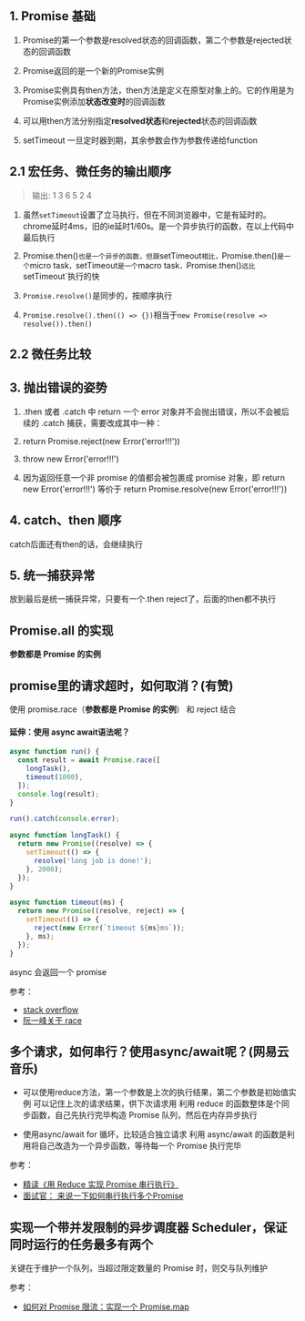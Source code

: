 ## 1. Promise 基础

1. Promise的第一个参数是resolved状态的回调函数，第二个参数是rejected状态的回调函数

2. Promise返回的是一个新的Promise实例

3. Promise实例具有then方法，then方法是定义在原型对象上的。它的作用是为Promise实例添加**状态改变时**的回调函数

4. 可以用then方法分别指定**resolved状态**和**rejected**状态的回调函数

5. setTimeout 一旦定时器到期，其余参数会作为参数传递给function

## 2.1 宏任务、微任务的输出顺序

>输出: 1 3 6 5 2 4

1. 虽然`setTimeout`设置了立马执行，但在不同浏览器中，它是有延时的。chrome延时4ms，旧的ie延时1/60s。是一个异步执行的函数，在以上代码中最后执行

2. Promise.then()`也是一个异步的函数，但跟`setTimeout`相比，`Promise.then()`是一个`micro task`，`setTimeout`是一个`macro task`，`Promise.then()`远比`setTimeout`执行的快

3. `Promise.resolve()`是同步的，按顺序执行

4. `Promise.resolve().then(() => {})`相当于`new Promise(resolve => resolve()).then()`

## 2.2 微任务比较

## 3. 抛出错误的姿势

1. .then 或者 .catch 中 return 一个 error 对象并不会抛出错误，所以不会被后续的 .catch 捕获，需要改成其中一种：
  1. return Promise.reject(new Error('error!!!'))
  2. throw new Error('error!!!')

2. 因为返回任意一个非 promise 的值都会被包裹成 promise 对象，即 return new Error('error!!!') 等价于 return Promise.resolve(new Error('error!!!'))

## 4. catch、then 顺序

catch后面还有then的话，会继续执行

## 5. 统一捕获异常

放到最后是统一捕获异常，只要有一个.then reject了，后面的then都不执行

## Promise.all 的实现

**参数都是 Promise 的实例**

## promise里的请求超时，如何取消？(有赞)

使用 promise.race（**参数都是 Promise 的实例**） 和 reject 结合

#### 延伸：使用 async await语法呢？

```js
async function run() {
  const result = await Promise.race([
    longTask(),
    timeout(1000),
  ]);
  console.log(result);
}

run().catch(console.error);

async function longTask() {
  return new Promise((resolve) => {
    setTimeout(() => {
      resolve('long job is done!');
    }, 2000);
  });
}

async function timeout(ms) {
  return new Promise((resolve, reject) => {
    setTimeout(() => {
      reject(new Error(`timeout ${ms}ms`));
    }, ms);
  });
}
```

async 会返回一个 promise

参考：
- [stack overflow](https://stackoverflow.com/questions/32461271/nodejs-timeout-a-promise-if-failed-to-complete-in-time)
- [阮一峰关于 race](http://es6.ruanyifeng.com/#docs/promise#Promise-race)

## 多个请求，如何串行？使用async/await呢？(网易云音乐)

- 可以使用reduce方法，第一个参数是上次的执行结果，第二个参数是初始值实例
可以记住上次的请求结果，供下次请求用
利用 reduce 的函数整体是个同步函数，自己先执行完毕构造 Promise 队列，然后在内存异步执行

- 使用async/await
for 循坏，比较适合独立请求
利用 async/await 的函数是利用将自己改造为一个异步函数，等待每一个 Promise 执行完毕

参考：
- [精读《用 Reduce 实现 Promise 串行执行》](https://juejin.im/post/5bd65b98f265da0a91458ee6)
- [面试官： 来说一下如何串行执行多个Promise](https://juejin.im/post/5c931bcce51d4578fa00b9b9)

## 实现一个带并发限制的异步调度器 Scheduler，保证同时运行的任务最多有两个

关键在于维护一个队列，当超过限定数量的 Promise 时，则交与队列维护

参考：
- [如何对 Promise 限流：实现一个 Promise.map](https://juejin.im/post/5d4a1d30f265da03f564cbf1)